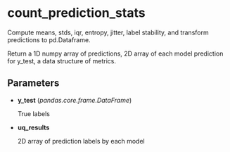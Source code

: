 # count_prediction_stats

Compute means, stds, iqr, entropy, jitter, label stability, and transform predictions to pd.Dataframe.

Return a 1D numpy array of predictions, 2D array of each model prediction for y_test, a data structure of metrics.

## Parameters

- **y_test** (*pandas.core.frame.DataFrame*)

    True labels

- **uq_results**

    2D array of prediction labels by each model




